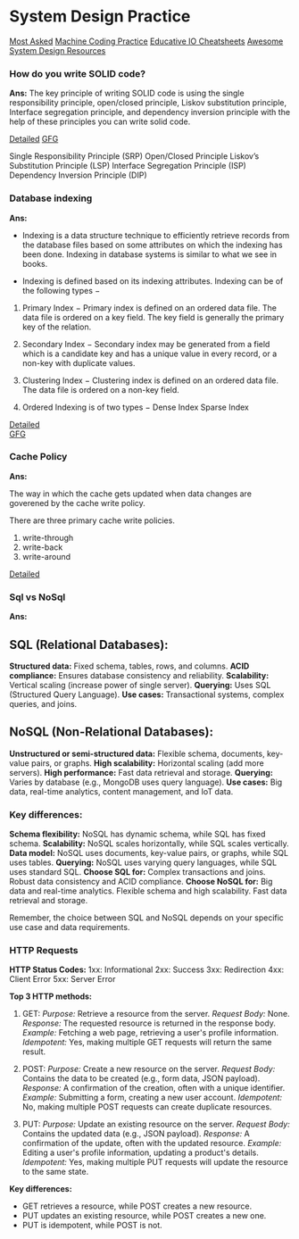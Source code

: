 # System Design Practice

[Most Asked](https://www.linkedin.com/posts/jainshrayansh_softwareengineer-java-springboot-activity-7269204973043757056-qU35?utm_source=share&utm_medium=member_desktop)
[Machine Coding Practice](https://workat.tech/machine-coding)
[Educative IO Cheatsheets](https://www.educative.io/cheatsheets)
[Awesome System Design Resources](https://github.com/ashishps1/awesome-system-design-resources)


### How do you write SOLID code?

**Ans:** 
The key principle of writing SOLID code is using the single responsibility principle, open/closed principle, Liskov substitution principle, Interface segregation principle, and dependency inversion principle with the help of these principles you can write solid code.

[Detailed](https://www.qfles.com/interview-question/solid-principles-interview-questions)
[GFG](https://www.geeksforgeeks.org/solid-principle-in-programming-understand-with-real-life-examples/)

Single Responsibility Principle (SRP)
Open/Closed Principle
Liskov’s Substitution Principle (LSP)
Interface Segregation Principle (ISP)
Dependency Inversion Principle (DIP)

### Database indexing

**Ans:**

* Indexing is a data structure technique to efficiently retrieve records from the database files based on some attributes on which the indexing has been done. Indexing in database systems is similar to what we see in books.

* Indexing is defined based on its indexing attributes. Indexing can be of the following types −

1. Primary Index − Primary index is defined on an ordered data file. The data file is ordered on a key field. The key field is generally the primary key of the relation.

2. Secondary Index − Secondary index may be generated from a field which is a candidate key and has a unique value in every record, or a non-key with duplicate values.

3. Clustering Index − Clustering index is defined on an ordered data file. The data file is ordered on a non-key field.

4. Ordered Indexing is of two types −
    Dense Index
    Sparse Index

[Detailed](https://www.scaler.com/topics/dbms/indexing-in-dbms/)    
[GFG](https://www.geeksforgeeks.org/indexing-in-databases-set-1/)

### Cache Policy

**Ans:**

The way in which the cache gets updated when data changes are goverened by the cache write policy.

There are three primary cache write policies.

1. write-through
2. write-back
3. write-around

[Detailed](https://www.bytesizedpieces.com/posts/cache-types)

### Sql vs NoSql

**Ans:**

## SQL (Relational Databases):

**Structured data:** Fixed schema, tables, rows, and columns.
**ACID compliance:** Ensures database consistency and reliability.
**Scalability:** Vertical scaling (increase power of single server).
**Querying:** Uses SQL (Structured Query Language).
**Use cases:** Transactional systems, complex queries, and joins.

## NoSQL (Non-Relational Databases):

**Unstructured or semi-structured data:** Flexible schema, documents, key-value pairs, or graphs.
**High scalability:** Horizontal scaling (add more servers).
**High performance:** Fast data retrieval and storage.
**Querying:** Varies by database (e.g., MongoDB uses query language).
**Use cases:** Big data, real-time analytics, content management, and IoT data.

### Key differences:

**Schema flexibility:** NoSQL has dynamic schema, while SQL has fixed schema.
**Scalability:** NoSQL scales horizontally, while SQL scales vertically.
**Data model:** NoSQL uses documents, key-value pairs, or graphs, while SQL uses tables.
**Querying:** NoSQL uses varying query languages, while SQL uses standard SQL.
**Choose SQL for:**
Complex transactions and joins.
Robust data consistency and ACID compliance.
**Choose NoSQL for:**
Big data and real-time analytics.
Flexible schema and high scalability.
Fast data retrieval and storage.

Remember, the choice between SQL and NoSQL depends on your specific use case and data requirements.


### HTTP Requests

**HTTP Status Codes:**
1xx: Informational
2xx: Success
3xx: Redirection
4xx: Client Error
5xx: Server Error

**Top 3 HTTP methods:**

1. GET:
*Purpose:* Retrieve a resource from the server.
*Request Body:* None.
*Response:* The requested resource is returned in the response body.
*Example:* Fetching a web page, retrieving a user's profile information.
*Idempotent:* Yes, making multiple GET requests will return the same result.

2. POST:
*Purpose:* Create a new resource on the server.
*Request Body:* Contains the data to be created (e.g., form data, JSON payload).
*Response:* A confirmation of the creation, often with a unique identifier.
*Example:* Submitting a form, creating a new user account.
*Idempotent:* No, making multiple POST requests can create duplicate resources.

3. PUT:
*Purpose:* Update an existing resource on the server.
*Request Body:* Contains the updated data (e.g., JSON payload).
*Response:* A confirmation of the update, often with the updated resource.
*Example:* Editing a user's profile information, updating a product's details.
*Idempotent:* Yes, making multiple PUT requests will update the resource to the same state.

**Key differences:**
* GET retrieves a resource, while POST creates a new resource.
* PUT updates an existing resource, while POST creates a new one.
* PUT is idempotent, while POST is not.
